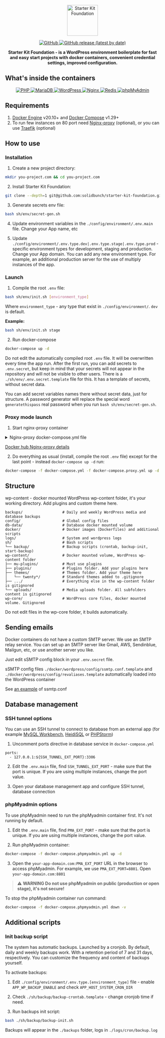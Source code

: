<p align="center">

  <img alt="Starter Kit Foundation" src="https://starter-kit.io/images/logo1.png" height="100">

</p>

<p align="center">

  <a href="LICENSE.md">
    <img alt="GitHub" src="https://img.shields.io/github/license/solidbunch/starter-kit-foundation">
  </a>

  <a href="https://github.com/solidbunch/starter-kit-foundation/releases">
    <img alt="GitHub release (latest by date)" src="https://img.shields.io/github/v/release/solidbunch/starter-kit-foundation?color=blueviolet">
  </a>

</p>

<p align="center">
<strong>Starter Kit Foundation - is a WordPress environment boilerplate for fast and easy start projects with docker containers, convenient credential settings, improved configuration.</strong>

</p>

## What's inside the containers
<p align="center">

  <a href="https://hub.docker.com/_/php">
    <img alt="PHP" src="https://img.shields.io/badge/PHP%20fpm-7.4-8892bf">
  </a>

  <a href="https://hub.docker.com/_/mariadb">
    <img alt="MariaDB" src="https://img.shields.io/badge/MariaDB-10.5-c0765a">
  </a>

  <a href="https://hub.docker.com/_/wordpress">
    <img alt="WordPress" src="https://img.shields.io/badge/WordPress-5.8-lightgrey">
  </a>

  <a href="https://hub.docker.com/_/nginx">
    <img alt="Nginx" src="https://img.shields.io/badge/Nginx-1.20-00a652">
  </a>

  <a href="https://hub.docker.com/_/redis">
    <img alt="Redis" src="https://img.shields.io/badge/Redis-6.2-d82c20">
  </a>

  <a href="https://hub.docker.com/_/phpmyadmin">
    <img alt="phpMyAdmin" src="https://img.shields.io/badge/phpMyAdmin-5.1-f99d0f">
  </a>

</p>

## Requirements

1. [Docker Engine](https://docs.docker.com/engine/install/) v20.10+
   and [Docker Compose](https://docs.docker.com/compose/install/) v1.29+
2. To run few instances on 80 port need [Nginx-proxy](https://hub.docker.com/r/jwilder/nginx-proxy) (optional), or you can
   use [Traefik](https://traefik.io/) (optional)

## How to use

### Installation

1. Create a new project directory:

```bash
mkdir you-project.com && cd you-project.com
```

2. Install Starter Kit Foundation:

```bash
git clone --depth=1 git@github.com:solidbunch/starter-kit-foundation.git . && rm -rf .git
```

3. Generate secrets env file:

```bash
bash sh/env/secret-gen.sh
```

4. Update environment variables in the `./config/environment/.env.main` file. Change your App name, etc


5. Update `./config/environment/.env.type.dev|.env.type.stage|.env.type.prod` - specific environment types for development, staging and production. Change your App domain. You can add any new environment type. For example, an additional production server for the use of multiply instances of the app.


### Launch

1. Compile the root `.env` file:

```bash
bash sh/env/init.sh [environment_type]
```

Where `environment_type` - any type that exist in `./config/environment/`. `dev` is default.

**Example:**

```bash
bash sh/env/init.sh stage
```

2. Run docker-compose 
   
```bash
docker-compose up -d
```

Do not edit the automatically compiled root `.env` file. It will be overwritten every time the app run.
After the first run, you can add secrets to `.env.secret`, but keep in mind that your secrets will not appear in the repository and will not be visible to other users. There is a `./sh/env/.env.secret.template` file for this. It has a template of secrets, without secret data. 

You can add secret variables names there without secret data, just for structure. A password generator will replace the special word `generatethispass`   real password when you run `bash sh/env/secret-gen.sh`.


### Proxy mode launch

1. Start nginx-proxy container

<details>
  <summary>Nginx-proxy docker-compose.yml file</summary>

```
version: '3.9'
services:
  nginx-proxy:
    image: jwilder/nginx-proxy:alpine
    container_name: nginx-proxy
    environment:
      DISABLE_ACCESS_LOGS: 1
    ports:
      - "80:80"
      - "443:443"
    volumes:
      - /var/run/docker.sock:/tmp/docker.sock:ro
      - ./logs:/var/log/nginx
    restart: always

networks:
  default:
    external:
      name: nginx-proxy

```
</details>

[Docker hub Nginx-proxy details](https://hub.docker.com/r/jwilder/nginx-proxy)

2. Do everything as usual (install, compile the root `.env` file) except for the last point - instead `docker-compose up -d` run:

``` bash 
docker-compose -f docker-compose.yml -f docker-compose.proxy.yml up -d
```

## Structure
wp-content - docker mounted WordPress wp-content folder, it's your working directory. Add plugins and custom theme here.

```
backups/                  # Daily and weekly WordPress media and database backups 
config/                   # Global config files
db-data/                  # Database docker mounted volume
docker/                   # Docker images (Dockerfiles) and additional scripts
logs/                     # System and wordpress logs
sh/                       # Bash scripts
└── backup/               # Backup scripts (crontab, backup-init, start-backup)
wp-content/               # Docker mounted volume, WordPress wp-content folder
├── mu-plugins/           # Must use plugins
├── plugins/              # Plugins folder. Add your plugins here
├── themes/               # Themes folder. Add your theme here
│   └── twenty*/          # Standard themes added to .gitignore
├── .../                  # Everything else in the wp-content folder is gitignored
└── uploads/              # Media uploads folder. All subfolders content is gitignored
wp-core/                  # WordPress core files, docker mounted volume. Gitignored
```

Do not edit files in the wp-core folder, it builds automatically.

## Sending emails

Docker containers do not have a custom SMTP server. We use an SMTP relay service. You can set up an SMTP server
like Gmail, AWS, Sendinblue, Mailgun, etc, or use another server you like. 

Just edit sSMTP config block in your `.env.secret` file.

sSMTP config files `./docker/wordpress/config/ssmtp.conf.template` and `./docker/wordpress/config/revaliases.template` automatically loaded into the WordPress container

See [an example](https://www.wordpressdocker.com/mailgun-ssmtp/) of ssmtp.conf

## Database management
### SSH tunnel options
You can use an SSH tunnel to connect to database from an external app (for example [MySQL Workbench](https://www.mysql.com/products/workbench/), [HeidiSQL](https://www.heidisql.com/) or [PHPStorm](https://www.jetbrains.com/help/phpstorm/configuring-ssh-and-ssl.html))
1. Uncomment ports directive in database service in `docker-compose.yml`

```
ports:
  - 127.0.0.1:${SSH_TUNNEL_EXT_PORT}:3306
```

2. Edit the `.env.main` file, find `SSH_TUNNEL_EXT_PORT` - make sure that the port is unique. If you are using multiple instances, change the port value.


3. Open your database management app and configure SSH tunnel, database connection 


### phpMyadmin options
To use phpMyadmin need to run the phpMyadmin container first. It's not running by default.

1. Edit the `.env.main` file, find `PMA_EXT_PORT` - make sure that the port is unique. If you are using multiple instances, change the port value.


2. Run phpMyadmin container:

```bash
docker-compose -f docker-compose.phpmyadmin.yml up -d
```

3. Open the `your-app-domain.com:PMA_EXT_PORT` URL in the browser to access phpMyadmin. For example, we use `PMA_EXT_PORT=8801`. Open `your-app-domain.com:8801`

> :warning: **WARNING Do not use phpMyadmin on public (production or open stage), it's not secure!**


To stop the phpMyadmin container run command:

```bash
docker-compose -f docker-compose.phpmyadmin.yml down -v
```

## Additional scripts
### Init backup script
The system has automatic backups. Launched by a cronjob. By default, daily and weekly backups work. With a retention period of 7 and 31 days, respectively. You can customize the frequency and content of backups yourself.

To activate backups:

1. Edit `./config/environment/.env.type.[environment_type]` file - enable `APP_WP_BACKUP_ENABLE` and check `APP_HOST_SYSTEM_CRON_DIR`


2. Check `./sh/backup/backup-crontab.template` - change cronjob time if need.


3. Run backups init script:

```bash
bash ./sh/backup/backup-init.sh
```

Backups will appear in the `./backups` folder, logs in `./logs/cron/backup.log`